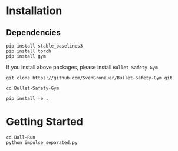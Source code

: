 # Installation
## Dependencies

```
pip install stable_baselines3
pip install torch
pip install gym
```
If you install above packages, please install `Bullet-Safety-Gym`

```
git clone https://github.com/SvenGronauer/Bullet-Safety-Gym.git

cd Bullet-Safety-Gym

pip install -e .
```

# Getting Started
```
cd Ball-Run
python impulse_separated.py
```
